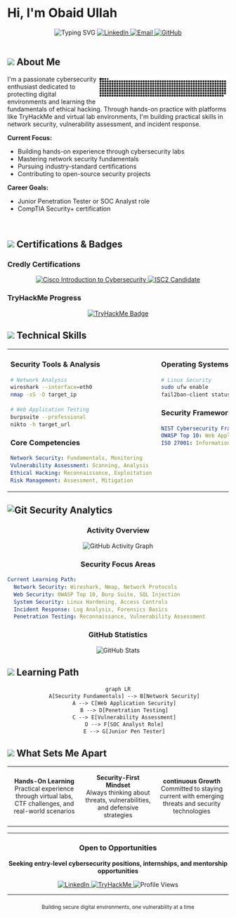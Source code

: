 # Hi, I'm Obaid Ullah

<div align="center">

<picture>
  <source media="(prefers-color-scheme: dark)" srcset="https://readme-typing-svg.demolab.com?font=Fira+Code&size=18&duration=3000&pause=1000&color=FF6B6B&background=00000000&center=true&vCenter=true&width=450&lines=Junior+Cybersecurity+Enthusiast;Network+Defense+Explorer;Ethical+Hacking+Learner">
  <source media="(prefers-color-scheme: light)" srcset="https://readme-typing-svg.demolab.com?font=Fira+Code&size=18&duration=3000&pause=1000&color=DC2626&background=00000000&center=true&vCenter=true&width=450&lines=Junior+Cybersecurity+Enthusiast;Network+Defense+Explorer;Ethical+Hacking+Learner">
  <img src="https://readme-typing-svg.demolab.com?font=Fira+Code&size=18&duration=3000&pause=1000&color=FF6B6B&background=00000000&center=true&vCenter=true&width=450&lines=Junior+Cybersecurity+Enthusiast;Network+Defense+Explorer;Ethical+Hacking+Learner" alt="Typing SVG" />
</picture>

<a href="https://linkedin.com/in/obaidullah-tech" target="_blank">
  <img src="https://img.shields.io/badge/LinkedIn-Connect-0077B5?style=flat&logo=linkedin&logoColor=white" alt="LinkedIn">
</a>
<a href="mailto:obaid@example.com" target="_blank">
  <img src="https://img.shields.io/badge/Email-Contact-D14836?style=flat&logo=gmail&logoColor=white" alt="Email">
</a>
<a href="https://github.com/obaid-git" target="_blank">
  <img src="https://img.shields.io/badge/GitHub-Follow-181717?style=flat&logo=github&logoColor=white" alt="GitHub">
</a>

</div>

<br>

## <img src="https://media.giphy.com/media/L1R1tvI9svkIWwpVYr/giphy.gif" width="35"> About Me

<picture>
  <source media="(prefers-color-scheme: dark)" srcset="https://raw.githubusercontent.com/Platane/snk/output/github-contribution-grid-snake-dark.svg">
  <source media="(prefers-color-scheme: light)" srcset="https://raw.githubusercontent.com/Platane/snk/output/github-contribution-grid-snake.svg">
  <img align="right" alt="Snake eating contributions" width="300" src="https://raw.githubusercontent.com/Platane/snk/output/github-contribution-grid-snake-dark.svg" />
</picture>

I'm a passionate cybersecurity enthusiast dedicated to protecting digital environments and learning the fundamentals of ethical hacking. Through hands-on practice with platforms like TryHackMe and virtual lab environments, I'm building practical skills in network security, vulnerability assessment, and incident response.

**Current Focus:**
- Building hands-on experience through cybersecurity labs
- Mastering network security fundamentals
- Pursuing industry-standard certifications
- Contributing to open-source security projects

**Career Goals:**
- Junior Penetration Tester or SOC Analyst role
- CompTIA Security+ certification

<br clear="right"/>

## <img src="https://media.giphy.com/media/VgCDAzcKvsR6OM0uWg/giphy.gif" width="35"> Certifications & Badges

### Credly Certifications
<div align="center">

<a href="https://www.credly.com/badges/cisco-introduction-to-cybersecurity" target="_blank">
  <img src="https://images.credly.com/size/150x150/images/af8c6b4e-fc31-47c4-8dcb-eb7a2065dc5b/I2CS__1_.png" alt="Cisco Introduction to Cybersecurity" />
</a>
<a href="https://www.credly.com/badges/isc2-candidate" target="_blank">
  <img src="https://images.credly.com/size/150x150/images/9180921d-4a13-429e-9357-6f9706a554f0/image.png" alt="ISC2 Candidate" />
</a>

</div>

### TryHackMe Progress
<div align="center">

<a href="https://tryhackme.com/p/obaid.tryhackme" target="_blank">
  <img src="https://tryhackme-badges.s3.amazonaws.com/obaid.tryhackme.png" alt="TryHackMe Badge" width="300"/>
</a>

</div>

## <img src="https://media.giphy.com/media/QssGEmpkyEOhBCb7e1/giphy.gif" width="35"> Technical Skills

<table>
<tr>
<td valign="top" width="50%">

### Security Tools & Analysis
```bash
# Network Analysis
wireshark --interface=eth0
nmap -sS -O target_ip

# Web Application Testing  
burpsuite --professional
nikto -h target_url
```

### Core Competencies
```yaml
Network Security: Fundamentals, Monitoring
Vulnerability Assessment: Scanning, Analysis  
Ethical Hacking: Reconnaissance, Exploitation
Risk Management: Assessment, Mitigation
```

</td>
<td valign="top" width="50%">

### Operating Systems
```bash
# Linux Security
sudo ufw enable
fail2ban-client status
```

### Security Frameworks
```yaml
NIST Cybersecurity Framework: Identify, Protect
OWASP Top 10: Web Application Security
ISO 27001: Information Security Management
```

</td>
</tr>
</table>

## <img src="https://media.giphy.com/media/W5eoZHPpUx9sapR0eu/giphy.gif" width="40px" alt="Git"> Security Analytics

<div align="center">

### **Activity Overview**
<picture>
  <source media="(prefers-color-scheme: dark)" srcset="https://github-readme-activity-graph.vercel.app/graph?username=obaid-git&custom_title=Security%20Learning%20Journey&bg_color=0D1117&color=FF6B6B&line=FF6B6B&point=FF6B6B&area_color=FF6B6B20&title_color=FFFFFF&area=true&hide_border=true">
  <source media="(prefers-color-scheme: light)" srcset="https://github-readme-activity-graph.vercel.app/graph?username=obaid-git&custom_title=Security%20Learning%20Journey&bg_color=FFFFFF&color=DC2626&line=DC2626&point=DC2626&area_color=FEE2E2&title_color=1F2937&area=true&hide_border=true">
  <img src="https://github-readme-activity-graph.vercel.app/graph?username=obaid-git&custom_title=Security%20Learning%20Journey&bg_color=0D1117&color=FF6B6B&line=FF6B6B&point=FF6B6B&area_color=FF6B6B20&title_color=FFFFFF&area=true&hide_border=true" alt="GitHub Activity Graph" />
</picture>

### **Security Focus Areas**
<div align="left">

```yaml
Current Learning Path:
  Network Security: Wireshark, Nmap, Network Protocols
  Web Security: OWASP Top 10, Burp Suite, SQL Injection
  System Security: Linux Hardening, Access Controls
  Incident Response: Log Analysis, Forensics Basics
  Penetration Testing: Reconnaissance, Vulnerability Assessment
```

</div>

### **GitHub Statistics**
<p align="center">
  <picture>
    <source 
      srcset="https://github-readme-stats-sigma-five.vercel.app/api?username=obaid-git&show_icons=true&theme=dark&include_all_commits=true&count_private=true&hide_border=true&bg_color=0D1117&title_color=FFFFFF&text_color=C9D1D9&icon_color=FF6B6B"
      media="(prefers-color-scheme: dark)"
    />
    <source
      srcset="https://github-readme-stats-sigma-five.vercel.app/api?username=obaid-git&show_icons=true&theme=default&include_all_commits=true&count_private=true&hide_border=true&bg_color=FFFFFF&title_color=1F2937&text_color=374151&icon_color=DC2626"
      media="(prefers-color-scheme: light)"
    />
    <img height="180em" src="https://github-readme-stats-sigma-five.vercel.app/api?username=obaid-git&show_icons=true&theme=dark&include_all_commits=true&count_private=true&hide_border=true&bg_color=0D1117&title_color=FFFFFF&text_color=C9D1D9&icon_color=FF6B6B" alt="GitHub Stats"/>
  </picture>
</p>

</div>

## <img src="https://media.giphy.com/media/LnQjpWaON8nhr21vNW/giphy.gif" width="35"> Learning Path

<div align="center">

```mermaid
graph LR
    A[Security Fundamentals] --> B[Network Security]
    A --> C[Web Application Security]
    B --> D[Penetration Testing]
    C --> E[Vulnerability Assessment]
    D --> F[SOC Analyst Role]
    E --> G[Junior Pen Tester]
```

</div>

## <img src="https://media.giphy.com/media/ZVik7pBtu9dNS/giphy.gif" width="35"> What Sets Me Apart

<table>
<tr>
<td width="33%" align="center">

**Hands-On Learning**
<br>
Practical experience through virtual labs, CTF challenges, and real-world scenarios

</td>
<td width="33%" align="center">

**Security-First Mindset**
<br>
Always thinking about threats, vulnerabilities, and defensive strategies

</td>
<td width="33%" align="center">

**continuous Growth**
<br>
Committed to staying current with emerging threats and security technologies

</td>
</tr>
</table>

---

<div align="center">

### Open to Opportunities
**Seeking entry-level cybersecurity positions, internships, and mentorship opportunities**

<a href="https://linkedin.com/in/obaidullah-tech" target="_blank">
  <img src="https://img.shields.io/badge/Professional_Network-DC2626?style=flat&logo=linkedin&logoColor=white" alt="LinkedIn">
</a>
<a href="https://tryhackme.com/p/obaid.tryhackme" target="_blank">
  <img src="https://img.shields.io/badge/Security_Practice-FF6B6B?style=flat&logo=tryhackme&logoColor=white" alt="TryHackMe">
</a>

<picture>
  <source media="(prefers-color-scheme: dark)" srcset="https://komarev.com/ghpvc/?username=obaid-git&style=flat&color=FF6B6B&label_color=0D1117">
  <source media="(prefers-color-scheme: light)" srcset="https://komarev.com/ghpvc/?username=obaid-git&style=flat&color=DC2626&label_color=FFFFFF">
  <img src="https://komarev.com/ghpvc/?username=obaid-git&style=flat&color=FF6B6B&label_color=0D1117" alt="Profile Views" />
</picture>

</div>

---

<div align="center">
<sub>Building secure digital environments, one vulnerability at a time</sub>
</div>
